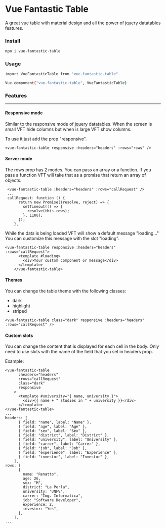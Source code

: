 # Vue Fantastic Table

A great vue table with material design and all the power of
jquery datatables features.

### Install

```bash
npm i vue-fantastic-table
```

### Usage

```bash
import VueFantasticTable from "vue-fantastic-table"

Vue.component("vue-fantastic-table", VueFantasticTable)
```

### Features

---

#### Responsive mode

Similar to the responsive mode of jquery datatables. When
the screen is small VFT hide columns but when is large VFT
show columns.

To use it just add the prop "responsive".

```
<vue-fantastic-table responsive :headers="headers" :rows="rows" />
```

#### Server mode

The rows prop has 2 modes. You can pass an array or a function. If
you pass a function VFT will take that as a promise that return an
array of objects.

```
 <vue-fantastic-table :headers="headers" :rows="callRequest" />
 ...
 callRequest: function () {
      return new Promise((resolve, reject) => {
        setTimeout(() => {
          resolve(this.rows);
        }, 1100);
      });
    },
```

While the data is being loaded VFT will show a default message "loading..."
You can customize this message with the slot "loading".

```
<vue-fantastic-table responsive :headers="headers" :rows="callRequest">
      <template #loading>
        <div>Your custom component or message</div>
      </template>
    </vue-fantastic-table>
```

#### Themes

You can change the table theme with the following classes:

- dark
- highlight
- striped

```
<vue-fantastic-table class="dark" responsive :headers="headers" :rows="callRequest" />
```

#### Custom slots

You can change the content that is displayed for each cell in the body. Only need to use slots
with the name of the field that you set in headers prop.

Example:

```
<vue-fantastic-table
      :headers="headers"
      :rows="callRequest"
      class="dark"
      responsive
    >
      <template #university="{ name, university }">
        <div>{{ name + " studies in " + university }}</div>
      </template>
</vue-fantastic-table>
...
headers: [
      { field: "name", label: "Name" },
      { field: "age", label: "Age" },
      { field: "sex", label: "Sex" },
      { field: "district", label: "District" },
      { field: "university", label: "University" },
      { field: "carrer", label: "Carrer" },
      { field: "job", label: "Job" },
      { field: "experience", label: "Experience" },
      { field: "investor", label: "Investor" },
    ],
rows: [
      {
        name: "Renatto",
        age: 26,
        sex: "M",
        district: "La Perla",
        university: "UNFV",
        carrer: "Ing. Informatica",
        job: "Software Developer",
        experience: 2,
        investor: "Yes",
      },
    ],
...
```
